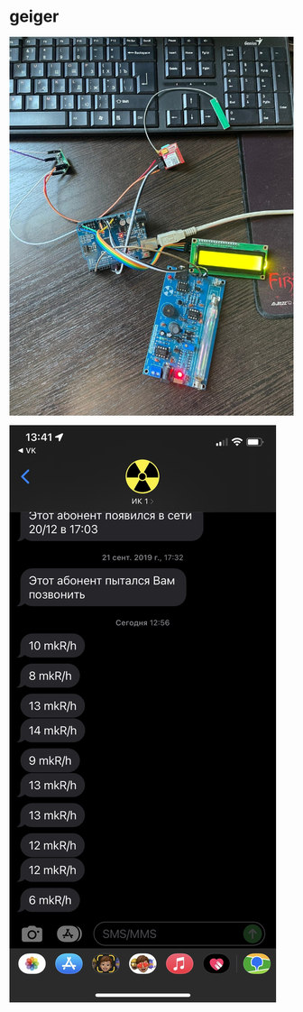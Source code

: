 # geiger

![Image alt](https://github.com/getBashArtyom/geiger/blob/main/pic/t0SqdzO2q-o.jpg)

![Image alt](https://github.com/getBashArtyom/geiger/blob/main/pic/9Rbl7cRZnv0.jpg)
